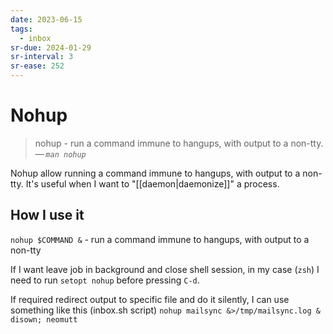 ```yaml
---
date: 2023-06-15
tags:
  - inbox
sr-due: 2024-01-29
sr-interval: 3
sr-ease: 252
---
```


# Nohup

> nohup - run a command immune to hangups, with output to a non-tty.\
> — <cite>`man nohup`</cite>

Nohup allow running a command immune to hangups, with output to a non-tty. It's
useful when I want to "[[daemon|daemonize]]" a process.

## How I use it

`nohup $COMMAND &` - run a command immune to hangups, with output to a non-tty

If I want leave job in background and close shell session, in my case (`zsh`) I
need to run `setopt nohup` before pressing `C-d`.

If required redirect output to specific file and do it silently, I can use
something like this (inbox.sh script)
`nohup mailsync &>/tmp/mailsync.log & disown; neomutt`
